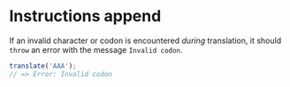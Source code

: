 # Instructions append

If an invalid character or codon is encountered _during_ translation, it should `throw` an error with the message `Invalid codon`.

```javascript
translate('AAA');
// => Error: Invalid codon
```
